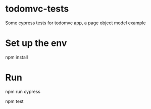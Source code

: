 # todomvc-tests

Some cypress tests for todomvc app, a page object model example

# Set up the env
npm install

# Run
npm run cypress

npm test
